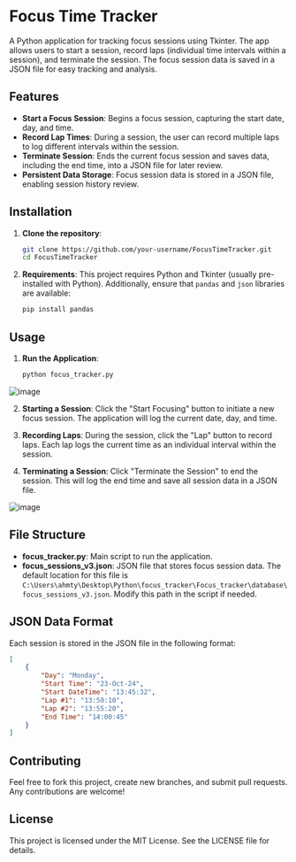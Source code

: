 # Focus Time Tracker

A Python application for tracking focus sessions using Tkinter. The app allows users to start a session, record laps (individual time intervals within a session), and terminate the session. The focus session data is saved in a JSON file for easy tracking and analysis.

## Features

- **Start a Focus Session**: Begins a focus session, capturing the start date, day, and time.
- **Record Lap Times**: During a session, the user can record multiple laps to log different intervals within the session.
- **Terminate Session**: Ends the current focus session and saves data, including the end time, into a JSON file for later review.
- **Persistent Data Storage**: Focus session data is stored in a JSON file, enabling session history review.

## Installation

1. **Clone the repository**:
   ```bash
   git clone https://github.com/your-username/FocusTimeTracker.git
   cd FocusTimeTracker
   ```

2. **Requirements**: This project requires Python and Tkinter (usually pre-installed with Python). Additionally, ensure that `pandas` and `json` libraries are available:
   ```bash
   pip install pandas
   ```

## Usage

1. **Run the Application**:
   ```bash
   python focus_tracker.py
   ```
![image](https://github.com/user-attachments/assets/39447537-534c-48f1-9497-854d9d7d8e99)

2. **Starting a Session**: Click the "Start Focusing" button to initiate a new focus session. The application will log the current date, day, and time.

3. **Recording Laps**: During the session, click the "Lap" button to record laps. Each lap logs the current time as an individual interval within the session.

4. **Terminating a Session**: Click "Terminate the Session" to end the session. This will log the end time and save all session data in a JSON file.

![image](https://github.com/user-attachments/assets/9625ddf4-44f4-4881-866a-39aad498305b)

## File Structure

- **focus_tracker.py**: Main script to run the application.
- **focus_sessions_v3.json**: JSON file that stores focus session data. The default location for this file is `C:\Users\ahmty\Desktop\Python\focus_tracker\Focus_tracker\database\focus_sessions_v3.json`. Modify this path in the script if needed.

## JSON Data Format

Each session is stored in the JSON file in the following format:
```json
[
    {
        "Day": "Monday",
        "Start Time": "23-Oct-24",
        "Start DateTime": "13:45:32",
        "Lap #1": "13:50:10",
        "Lap #2": "13:55:20",
        "End Time": "14:00:45"
    }
]
```

## Contributing

Feel free to fork this project, create new branches, and submit pull requests. Any contributions are welcome!

## License

This project is licensed under the MIT License. See the LICENSE file for details.
